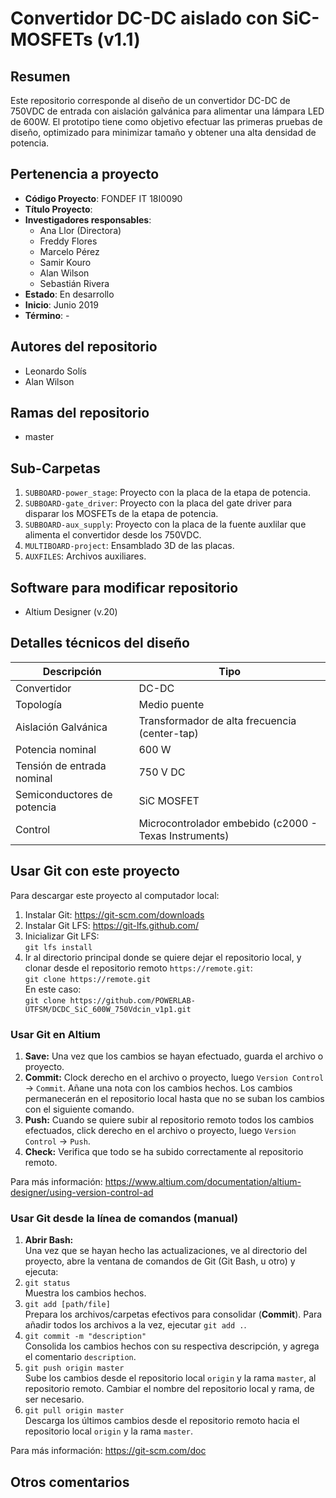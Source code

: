 # Convertidor DC-DC aislado con SiC-MOSFETs (v1.1)

## Resumen
Este repositorio corresponde al diseño de un convertidor DC-DC de 750VDC de entrada con aislación galvánica para alimentar una lámpara LED de 600W.
El prototipo tiene como objetivo efectuar las primeras pruebas de diseño, optimizado para minimizar tamaño y obtener una alta densidad de potencia.

## Pertenencia a proyecto
* **Código Proyecto**: FONDEF IT 18I0090
* **Título Proyecto**: 
* **Investigadores responsables**:
    * Ana Llor (Directora)
    * Freddy Flores
    * Marcelo Pérez
    * Samir Kouro
    * Alan Wilson
    * Sebastián Rivera
* **Estado**: En desarrollo
* **Inicio**: Junio 2019
* **Término**: -

## Autores del repositorio
* Leonardo Solís
* Alan Wilson 

## Ramas del repositorio
* master

## Sub-Carpetas
1. `SUBBOARD-power_stage`: Proyecto con la placa de la etapa de potencia.
1. `SUBBOARD-gate_driver`: Proyecto con la placa del gate driver para disparar los MOSFETs de la etapa de potencia.
1. `SUBBOARD-aux_supply`: Proyecto con la placa de la fuente auxlilar que alimenta el convertidor desde los 750VDC.
1. `MULTIBOARD-project`: Ensamblado 3D de las placas.
1. `AUXFILES`: Archivos auxiliares.

## Software para modificar repositorio
* Altium Designer (v.20)

## Detalles técnicos del diseño
| **Descripción** | **Tipo** |
| - | - |
| Convertidor | DC-DC | 
| Topología | Medio puente | 
| Aislación Galvánica | Transformador de alta frecuencia (center-tap) | 
| Potencia nominal | 600 W | 
| Tensión de entrada nominal | 750 V DC | 
| Semiconductores de potencia | SiC MOSFET | 
| Control | Microcontrolador embebido (c2000 - Texas Instruments) | 

## Usar Git con este proyecto
Para descargar este proyecto al computador local:
1. Instalar Git: https://git-scm.com/downloads
1. Instalar Git LFS: https://git-lfs.github.com/
1. Inicializar Git LFS:<br />
`git lfs install`
1. Ir al directorio principal donde se quiere dejar el repositorio local, y clonar desde el repositorio remoto `https://remote.git`:<br />
`git clone https://remote.git` <br />
En este caso: <br />
`git clone https://github.com/POWERLAB-UTFSM/DCDC_SiC_600W_750Vdcin_v1p1.git`

### Usar Git en Altium
1. **Save:** Una vez que los cambios se hayan efectuado, guarda el archivo o proyecto.
1. **Commit:** Clock derecho en el archivo o proyecto, luego `Version Control` -> `Commit`. Añane una nota con los cambios hechos. Los cambios permanecerán en el repositorio local hasta que no se suban los cambios con el siguiente comando.
1. **Push:** Cuando se quiere subir al repositorio remoto todos los cambios efectuados, click derecho en el archivo o proyecto, luego `Version Control` -> `Push`.
1. **Check:** Verifica que todo se ha subido correctamente al repositorio remoto.

Para más información: https://www.altium.com/documentation/altium-designer/using-version-control-ad

### Usar Git desde la línea de comandos (manual)
1. **Abrir Bash:** <br /> Una vez que se hayan hecho las actualizaciones, ve al directorio del proyecto, abre la ventana de comandos de Git (Git Bash, u otro) y ejecuta:
1. `git status` <br /> Muestra los cambios hechos.
1. `git add [path/file]` <br /> Prepara los archivos/carpetas efectivos para consolidar (**Commit**). Para añadir todos los archivos a la vez, ejecutar `git add .`.
1. `git commit -m "description"` <br /> Consolida los cambios hechos con su respectiva descripción, y agrega el comentario `description`.
1. `git push origin master` <br /> Sube los cambios desde el repositorio local `origin` y la rama `master`, al repositorio remoto. Cambiar el nombre del repositorio local y rama, de ser necesario.
1. `git pull origin master` <br /> Descarga los últimos cambios desde el repositorio remoto hacia el repositorio local `origin` y la rama `master`.

Para más información: https://git-scm.com/doc

## Otros comentarios
